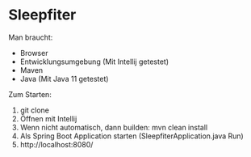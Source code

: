 # Sleepfiter

Man braucht:
- Browser
- Entwicklungsumgebung (Mit Intellij getestet)
- Maven
- Java (Mit Java 11 getestet)

Zum Starten:

1. git clone
2. Öffnen mit Intellij
3. Wenn nicht automatisch, dann builden: mvn clean install 
4. Als Spring Boot Application starten (SleepfiterApplication.java Run)
5. http://localhost:8080/
